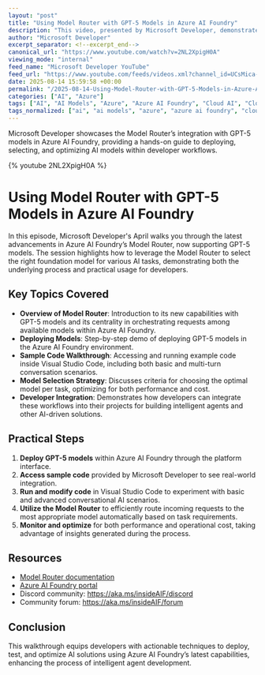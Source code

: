 ```yaml
---
layout: "post"
title: "Using Model Router with GPT-5 Models in Azure AI Foundry"
description: "This video, presented by Microsoft Developer, demonstrates how to leverage the new Model Router with GPT-5 models in Azure AI Foundry. It covers deploying GPT-5 models, selecting the best model for different AI tasks, integrating with VS Code, and optimizing both performance and costs for intelligent agent development. The episode includes step-by-step walkthroughs, code samples, and practical demonstrations."
author: "Microsoft Developer"
excerpt_separator: <!--excerpt_end-->
canonical_url: "https://www.youtube.com/watch?v=2NL2XpigH0A"
viewing_mode: "internal"
feed_name: "Microsoft Developer YouTube"
feed_url: "https://www.youtube.com/feeds/videos.xml?channel_id=UCsMica-v34Irf9KVTh6xx-g"
date: 2025-08-14 15:59:58 +00:00
permalink: "/2025-08-14-Using-Model-Router-with-GPT-5-Models-in-Azure-AI-Foundry.html"
categories: ["AI", "Azure"]
tags: ["AI", "AI Models", "Azure", "Azure AI Foundry", "Cloud AI", "Cloud Computing", "Cost Optimization", "Deployment", "Dev", "Development", "Development Workflow", "GPT 5", "Intelligent Agents", "Microsoft", "Microsoft AI", "Model Router", "Model Selection", "Performance Optimization", "Sample Code", "Tech", "Technology", "Videos", "VS Code"]
tags_normalized: ["ai", "ai models", "azure", "azure ai foundry", "cloud ai", "cloud computing", "cost optimization", "deployment", "dev", "development", "development workflow", "gpt 5", "intelligent agents", "microsoft", "microsoft ai", "model router", "model selection", "performance optimization", "sample code", "tech", "technology", "videos", "vs code"]
---
```


Microsoft Developer showcases the Model Router’s integration with GPT-5 models in Azure AI Foundry, providing a hands-on guide to deploying, selecting, and optimizing AI models within developer workflows.<!--excerpt_end-->

{% youtube 2NL2XpigH0A %}

# Using Model Router with GPT-5 Models in Azure AI Foundry

In this episode, Microsoft Developer's April walks you through the latest advancements in Azure AI Foundry’s Model Router, now supporting GPT-5 models. The session highlights how to leverage the Model Router to select the right foundation model for various AI tasks, demonstrating both the underlying process and practical usage for developers.

## Key Topics Covered

- **Overview of Model Router**: Introduction to its new capabilities with GPT-5 models and its centrality in orchestrating requests among available models within Azure AI Foundry.
- **Deploying Models**: Step-by-step demo of deploying GPT-5 models in the Azure AI Foundry environment.
- **Sample Code Walkthrough**: Accessing and running example code inside Visual Studio Code, including both basic and multi-turn conversation scenarios.
- **Model Selection Strategy**: Discusses criteria for choosing the optimal model per task, optimizing for both performance and cost.
- **Developer Integration**: Demonstrates how developers can integrate these workflows into their projects for building intelligent agents and other AI-driven solutions.

## Practical Steps

1. **Deploy GPT-5 models** within Azure AI Foundry through the platform interface.
2. **Access sample code** provided by Microsoft Developer to see real-world integration.
3. **Run and modify code** in Visual Studio Code to experiment with basic and advanced conversational AI scenarios.
4. **Utilize the Model Router** to efficiently route incoming requests to the most appropriate model automatically based on task requirements.
5. **Monitor and optimize** for both performance and operational cost, taking advantage of insights generated during the process.

## Resources

- [Model Router documentation](https://aka.ms/insideAIF/model-router)
- [Azure AI Foundry portal](https://ai.azure.com)
- Discord community: https://aka.ms/insideAIF/discord
- Community forum: https://aka.ms/insideAIF/forum

## Conclusion

This walkthrough equips developers with actionable techniques to deploy, test, and optimize AI solutions using Azure AI Foundry’s latest capabilities, enhancing the process of intelligent agent development.
